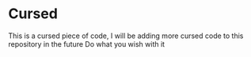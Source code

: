 # Cursed
This is a cursed piece of code, I will be adding more cursed code to this repository in the future
Do what you wish with it
